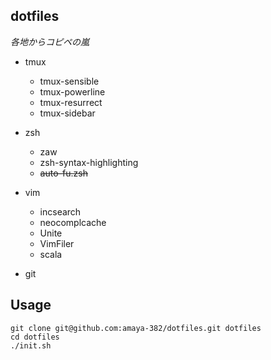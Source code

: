 ## dotfiles

*各地からコピペの嵐*


* tmux
    * tmux-sensible
    * tmux-powerline
    * tmux-resurrect
    * tmux-sidebar

* zsh
    * zaw
    * zsh-syntax-highlighting
    * ~~auto-fu.zsh~~

* vim
    * incsearch
    * neocomplcache
    * Unite
    * VimFiler
    * scala

* git


## Usage

```shell
git clone git@github.com:amaya-382/dotfiles.git dotfiles
cd dotfiles
./init.sh
```
